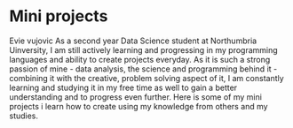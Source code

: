 # Mini projects 
Evie vujovic
As a second year Data Science student at Northumbria Uinversity, I am still actively learning and progressing in my programming languages and ability to create projects everyday. As it is such a strong passion of mine - data analysis, the science and programming behind it - combining it with the creative, problem solving aspect of it, I am constantly learning and studying it in my free time as well to gain a better understanding and to progress even further. Here is some of my mini projects i learn how to create using my knowledge from others and my studies. 

